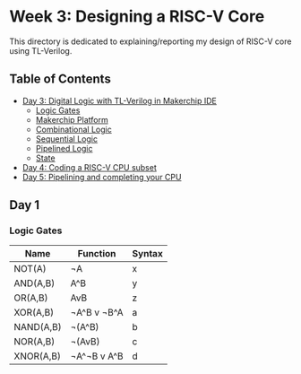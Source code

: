 # Week 3: Designing a RISC-V Core
This directory is dedicated to explaining/reporting my design of RISC-V core using TL-Verilog.

## Table of Contents
* [Day 3: Digital Logic with TL-Verilog in Makerchip IDE]()
  - [Logic Gates]()
  - [Makerchip Platform]()
  - [Combinational Logic]()
  - [Sequential Logic]()
  - [Pipelined Logic]()
  - [State]()
* [Day 4: Coding a RISC-V CPU subset]()
* [Day 5: Pipelining and completing your CPU]()


## Day 1
  ### Logic Gates
  |   Name    | Function |  Syntax  |
  |-----------|----------|----------|
  |   NOT(A)  |   ¬A     |x|
  |  AND(A,B) |   A^B    |y|
  |   OR(A,B) |   AvB    |z|
  |  XOR(A,B) |¬A^B v ¬B^A|a|
  |  NAND(A,B)| ¬(A^B)   |b|
  |   NOR(A,B)| ¬(AvB)   |c|
  |  XNOR(A,B)|¬A^¬B v A^B|d|
